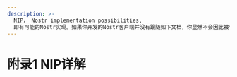 ```yaml
---
description: >-
  NIP， Nostr implementation possibilities,
  即有可能的Nostr实现。如果你开发的Nostr客户端并没有跟随如下文档，你显然不会因此被告上法庭。
---
```


# 附录1 NIP详解

